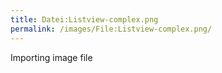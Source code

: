 ```yaml
---
title: Datei:Listview-complex.png
permalink: /images/File:Listview-complex.png/
---
```


Importing image file